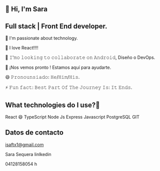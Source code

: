 ## 🚀 Hi, I'm Sara

## Full stack | Front End developer.



🔭 I'm passionate about technology. 

🌟 I love React!!!!

👯 𝙸'𝚖𝚘 𝚕𝚘𝚘𝚔𝚒𝚗𝚐 𝚝𝚘 𝚌𝚘𝚕𝚕𝚊𝚋𝚘𝚛𝚊𝚝𝚎 𝚘𝚗 𝙰𝚗𝚍𝚛𝚘𝚒𝚍, Diseño o DevOps.

💬 ¡Nos vemos pronto ! Estamos aquí para ayudarte.

😄 𝙿𝚛𝚘𝚗𝚘𝚞𝚗𝚜𝚒𝚊𝚍𝚘: 𝙷𝚎/𝙷𝚒𝚖/𝙷𝚒𝚜.

⚡ 𝙵𝚞𝚗 𝚏𝚊𝚌𝚝: 𝙱𝚎𝚜𝚝 𝙿𝚊𝚛𝚝 𝙾𝚏 𝚃𝚑𝚎 𝙹𝚘𝚞𝚛𝚗𝚎𝚢 𝙸𝚜: 𝙸𝚝 𝙴𝚗𝚍𝚜.



## What technologies do I use?🚀

React 😄
TypeScript
Node Js
Express 
Javascript
PostgreSQL
GIT

## Datos de contacto

isaftx1@gmail.com

Sara Sequera linlkedin

04128158054
h
